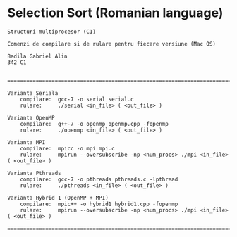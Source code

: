 # Selection Sort (Romanian language)



	Structuri multiprocesor (C1)

	Comenzi de compilare si de rulare pentru fiecare versiune (Mac OS)

	Badila Gabriel Alin
	342 C1


	============================================================================

	Varianta Seriala
        compilare:  gcc-7 -o serial serial.c
        rulare:     ./serial <in_file> ( <out_file> )

    Varianta OpenMP
        compilare:  g++-7 -o openmp openmp.cpp -fopenmp
        rulare:     ./openmp <in_file> ( <out_file> )

    Varianta MPI
        compilare:  mpicc -o mpi mpi.c
        rulare:     mpirun --oversubscribe -np <num_procs> ./mpi <in_file> ( <out_file> )

    Varianta Pthreads
        compilare:  gcc-7 -o pthreads pthreads.c -lpthread
        rulare:     ./pthreads <in_file> ( <out_file> )

    Varianta Hybrid 1 (OpenMP + MPI)
        compilare:  mpic++ -o hybrid1 hybrid1.cpp -fopenmp
        rulare:     mpirun --oversubscribe -np <num_procs> ./mpi <in_file> ( <out_file> )

	============================================================================
